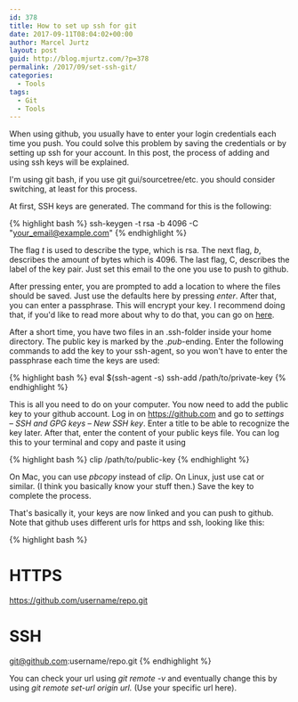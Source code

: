 ```yaml
---
id: 378
title: How to set up ssh for git
date: 2017-09-11T08:04:02+00:00
author: Marcel Jurtz
layout: post
guid: http://blog.mjurtz.com/?p=378
permalink: /2017/09/set-ssh-git/
categories:
  - Tools
tags:
  - Git
  - Tools
---
```

When using github, you usually have to enter your login credentials each time you push. You could solve this problem by saving the credentials or by setting up ssh for your account. In this post, the process of adding and using ssh keys will be explained.

I'm using git bash, if you use git gui/sourcetree/etc. you should consider switching, at least for this process.

At first, SSH keys are generated. The command for this is the following:

{% highlight bash %}
ssh-keygen -t rsa -b 4096 -C "your_email@example.com"
{% endhighlight %}

The flag _t_ is used to describe the type, which is rsa. The next flag, _b_, describes the amount of bytes which is 4096. The last flag, C, describes the label of the key pair. Just set this email to the one you use to push to github.

After pressing enter, you are prompted to add a location to where the files should be saved. Just use the defaults here by pressing _enter_. After that, you can enter a passphrase. This will encrypt your key. I recommend doing that, if you'd like to read more about why to do that, you can go on [here](https://www.ssh.com/ssh/passphrase).

After a short time, you have two files in an .ssh-folder inside your home directory. The public key is marked by the _.pub_-ending. Enter the following commands to add the key to your ssh-agent, so you won't have to enter the passphrase each time the keys are used:

{% highlight bash %}
eval $(ssh-agent -s)
ssh-add /path/to/private-key
{% endhighlight %}

This is all you need to do on your computer. You now need to add the public key to your github account. Log in on <https://github.com> and go to _settings_ &#8211; _SSH and GPG keys_ &#8211; _New SSH key_. Enter a title to be able to recognize the key later. After that, enter the content of your public keys file. You can log this to your terminal and copy and paste it using

{% highlight bash %}
clip /path/to/public-key
{% endhighlight %}

On Mac, you can use _pbcopy_ instead of _clip_. On Linux, just use cat or similar. (I think you basically know your stuff then.) Save the key to complete the process.

That's basically it, your keys are now linked and you can push to github. Note that github uses different urls for https and ssh, looking like this:

{% highlight bash %}
# HTTPS
https://github.com/username/repo.git

# SSH
git@github.com:username/repo.git
{% endhighlight %}

You can check your url using _git remote -v_ and eventually change this by using _git remote set-url origin url._ (Use your specific url here).